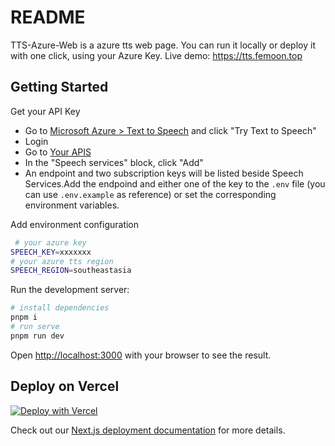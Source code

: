 # README

TTS-Azure-Web is a azure tts web page. You can run it locally or deploy it with one click, using your Azure Key.
Live demo: https://tts.femoon.top

## Getting Started

Get your API Key

- Go to [Microsoft Azure > Text to Speech](https://azure.microsoft.com/en-us/services/cognitive-services/text-to-speech/) and click "Try Text to Speech"
- Login
- Go to [Your APIS](https://azure.microsoft.com/en-us/try/cognitive-services/my-apis/)
- In the "Speech services" block, click "Add"
- An endpoint and two subscription keys will be listed beside Speech Services.Add the endpoind and either one of the key to the `.env` file (you can use `.env.example` as reference) or set the corresponding environment variables.

Add environment configuration

```bash
 # your azure key
SPEECH_KEY=xxxxxxx
# your azure tts region
SPEECH_REGION=southeastasia
```

Run the development server:

```bash
# install dependencies
pnpm i
# run serve
pnpm run dev
```

Open [http://localhost:3000](http://localhost:3000/) with your browser to see the result.

## Deploy on Vercel

[![Deploy with Vercel](https://vercel.com/button)](https://vercel.com/new/clone?repository-url=https%3A%2F%2Fgithub.com%2FFemoon%2Ftts-azure-web&env=SPEECH_KEY&env=SPEECH_REGION&project-name=tts-azure-web&repository-name=tts-azure-web)

Check out our [Next.js deployment documentation](https://nextjs.org/docs/deployment) for more details.
